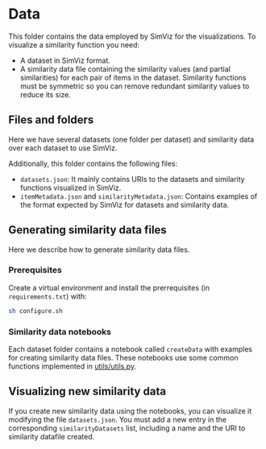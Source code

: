 <!-- GETTING STARTED -->
# Data

This folder contains the data employed by SimViz for the visualizations. To visualize a similarity function you need:

- A dataset in SimViz format.
- A similarity data file containing the similarity values (and partial similarities) for each pair of items in the dataset. Similarity functions must be symmetric so you can remove redundant similarity values to reduce its size. 

## Files and folders

Here we have several datasets (one folder per dataset) and similarity data over each dataset to use SimViz.

Additionally, this folder contains the following files:

- `datasets.json`: It mainly contains URIs to the datasets and similarity functions visualized in SimViz. 
- `itemMetadata.json` and `similarityMetadata.json`: Contains examples of the format expected by SimViz for datasets and similarity data. 

## Generating similarity data files

Here we describe how to generate similarity data files.

### Prerequisites

Create a virtual environment and install the prerrequisites (in `requirements.txt`) with:

  ```sh
  sh configure.sh
  ```

### Similarity data notebooks

Each dataset folder contains a notebook called `createData` with examples for creating similarity data files. These notebooks use some common functions implemented in [utils/utils.py](./utils/utils.py).

## Visualizing new similarity data

If you create new similarity data using the notebooks, you can visualize it modifying the file `datasets.json`. You must add a new entry in the corresponding `similarityDatasets` list, including a name and the URI to similarity datafile created.